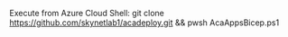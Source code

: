 Execute from Azure Cloud Shell:
git clone https://github.com/skynetlab1/acadeploy.git && pwsh AcaAppsBicep.ps1
